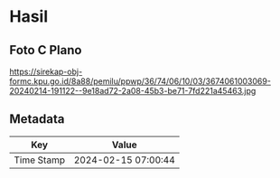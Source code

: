 # Hasil

## Foto C Plano

https://sirekap-obj-formc.kpu.go.id/8a88/pemilu/ppwp/36/74/06/10/03/3674061003069-20240214-191122--9e18ad72-2a08-45b3-be71-7fd221a45463.jpg


## Metadata

| Key        | Value               |
| ---------- | ------------------- |
| Time Stamp | 2024-02-15 07:00:44 |



